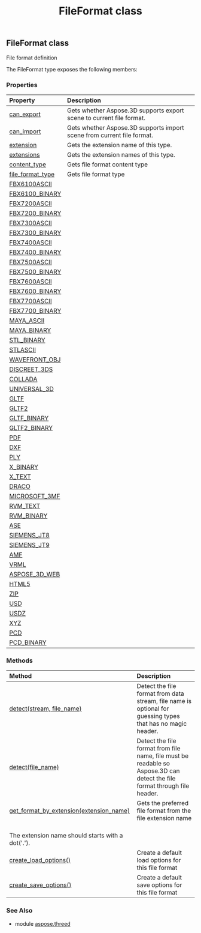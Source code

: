 ﻿---
title: FileFormat class
second_title: Aspose.3D for Python via .NET API References
description: 
type: docs
weight: 70
url: /python-net/aspose.threed/fileformat/
is_root: false
---

## FileFormat class

File format definition



The FileFormat type exposes the following members:

### Properties
| Property | Description |
| :- | :- |
| [can_export](/3d/python-net/aspose.threed/fileformat/can_export) | Gets whether Aspose.3D supports export scene to current file format. |
| [can_import](/3d/python-net/aspose.threed/fileformat/can_import) | Gets whether Aspose.3D supports import scene from current file format. |
| [extension](/3d/python-net/aspose.threed/fileformat/extension) | Gets the extension name of this type. |
| [extensions](/3d/python-net/aspose.threed/fileformat/extensions) | Gets the extension names of this type. |
| [content_type](/3d/python-net/aspose.threed/fileformat/content_type) | Gets file format content type |
| [file_format_type](/3d/python-net/aspose.threed/fileformat/file_format_type) | Gets file format type |
| [FBX6100ASCII](/3d/python-net/aspose.threed/fileformat/FBX6100ASCII) |  |
| [FBX6100_BINARY](/3d/python-net/aspose.threed/fileformat/FBX6100_BINARY) |  |
| [FBX7200ASCII](/3d/python-net/aspose.threed/fileformat/FBX7200ASCII) |  |
| [FBX7200_BINARY](/3d/python-net/aspose.threed/fileformat/FBX7200_BINARY) |  |
| [FBX7300ASCII](/3d/python-net/aspose.threed/fileformat/FBX7300ASCII) |  |
| [FBX7300_BINARY](/3d/python-net/aspose.threed/fileformat/FBX7300_BINARY) |  |
| [FBX7400ASCII](/3d/python-net/aspose.threed/fileformat/FBX7400ASCII) |  |
| [FBX7400_BINARY](/3d/python-net/aspose.threed/fileformat/FBX7400_BINARY) |  |
| [FBX7500ASCII](/3d/python-net/aspose.threed/fileformat/FBX7500ASCII) |  |
| [FBX7500_BINARY](/3d/python-net/aspose.threed/fileformat/FBX7500_BINARY) |  |
| [FBX7600ASCII](/3d/python-net/aspose.threed/fileformat/FBX7600ASCII) |  |
| [FBX7600_BINARY](/3d/python-net/aspose.threed/fileformat/FBX7600_BINARY) |  |
| [FBX7700ASCII](/3d/python-net/aspose.threed/fileformat/FBX7700ASCII) |  |
| [FBX7700_BINARY](/3d/python-net/aspose.threed/fileformat/FBX7700_BINARY) |  |
| [MAYA_ASCII](/3d/python-net/aspose.threed/fileformat/MAYA_ASCII) |  |
| [MAYA_BINARY](/3d/python-net/aspose.threed/fileformat/MAYA_BINARY) |  |
| [STL_BINARY](/3d/python-net/aspose.threed/fileformat/STL_BINARY) |  |
| [STLASCII](/3d/python-net/aspose.threed/fileformat/STLASCII) |  |
| [WAVEFRONT_OBJ](/3d/python-net/aspose.threed/fileformat/WAVEFRONT_OBJ) |  |
| [DISCREET_3DS](/3d/python-net/aspose.threed/fileformat/DISCREET_3DS) |  |
| [COLLADA](/3d/python-net/aspose.threed/fileformat/COLLADA) |  |
| [UNIVERSAL_3D](/3d/python-net/aspose.threed/fileformat/UNIVERSAL_3D) |  |
| [GLTF](/3d/python-net/aspose.threed/fileformat/GLTF) |  |
| [GLTF2](/3d/python-net/aspose.threed/fileformat/GLTF2) |  |
| [GLTF_BINARY](/3d/python-net/aspose.threed/fileformat/GLTF_BINARY) |  |
| [GLTF2_BINARY](/3d/python-net/aspose.threed/fileformat/GLTF2_BINARY) |  |
| [PDF](/3d/python-net/aspose.threed/fileformat/PDF) |  |
| [DXF](/3d/python-net/aspose.threed/fileformat/DXF) |  |
| [PLY](/3d/python-net/aspose.threed/fileformat/PLY) |  |
| [X_BINARY](/3d/python-net/aspose.threed/fileformat/X_BINARY) |  |
| [X_TEXT](/3d/python-net/aspose.threed/fileformat/X_TEXT) |  |
| [DRACO](/3d/python-net/aspose.threed/fileformat/DRACO) |  |
| [MICROSOFT_3MF](/3d/python-net/aspose.threed/fileformat/MICROSOFT_3MF) |  |
| [RVM_TEXT](/3d/python-net/aspose.threed/fileformat/RVM_TEXT) |  |
| [RVM_BINARY](/3d/python-net/aspose.threed/fileformat/RVM_BINARY) |  |
| [ASE](/3d/python-net/aspose.threed/fileformat/ASE) |  |
| [SIEMENS_JT8](/3d/python-net/aspose.threed/fileformat/SIEMENS_JT8) |  |
| [SIEMENS_JT9](/3d/python-net/aspose.threed/fileformat/SIEMENS_JT9) |  |
| [AMF](/3d/python-net/aspose.threed/fileformat/AMF) |  |
| [VRML](/3d/python-net/aspose.threed/fileformat/VRML) |  |
| [ASPOSE_3D_WEB](/3d/python-net/aspose.threed/fileformat/ASPOSE_3D_WEB) |  |
| [HTML5](/3d/python-net/aspose.threed/fileformat/HTML5) |  |
| [ZIP](/3d/python-net/aspose.threed/fileformat/ZIP) |  |
| [USD](/3d/python-net/aspose.threed/fileformat/USD) |  |
| [USDZ](/3d/python-net/aspose.threed/fileformat/USDZ) |  |
| [XYZ](/3d/python-net/aspose.threed/fileformat/XYZ) |  |
| [PCD](/3d/python-net/aspose.threed/fileformat/PCD) |  |
| [PCD_BINARY](/3d/python-net/aspose.threed/fileformat/PCD_BINARY) |  |


### Methods
| Method | Description |
| :- | :- |
| [detect(stream, file_name)](/3d/python-net/aspose.threed/fileformat/detect/#System.IO.Stream-str) | Detect the file format from data stream, file name is optional for guessing types that has no magic header. |
| [detect(file_name)](/3d/python-net/aspose.threed/fileformat/detect/#str) | Detect the file format from file name, file must be readable so Aspose.3D can detect the file format through file header. |
| [get_format_by_extension(extension_name)](/3d/python-net/aspose.threed/fileformat/get_format_by_extension/#str) | Gets the preferred file format from the file extension name<br/>            The extension name should starts with a dot('.'). |
| [create_load_options()](/3d/python-net/aspose.threed/fileformat/create_load_options/#) | Create a default load options for this file format |
| [create_save_options()](/3d/python-net/aspose.threed/fileformat/create_save_options/#) | Create a default save options for this file format |


### See Also

* module [aspose.threed](../)

